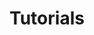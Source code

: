 ---
title: Tutorials
linktitle: Tutorials
description: >
  Project Borealis tutorials
exclude_search: true
weight: 100
---